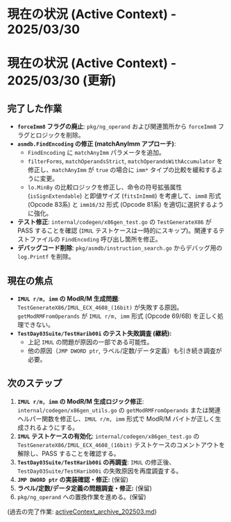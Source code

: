 # 現在の状況 (Active Context) - 2025/03/30

# 現在の状況 (Active Context) - 2025/03/30 (更新)

## 完了した作業
- **`forceImm8` フラグの廃止**: `pkg/ng_operand` および関連箇所から `forceImm8` フラグとロジックを削除。
- **`asmdb.FindEncoding` の修正 (matchAnyImm アプローチ)**:
    - `FindEncoding` に `matchAnyImm` パラメータを追加。
    - `filterForms`, `matchOperandsStrict`, `matchOperandsWithAccumulator` を修正し、`matchAnyImm` が `true` の場合に `imm*` タイプの比較を緩和するように変更。
    - `lo.MinBy` の比較ロジックを修正し、命令の符号拡張属性 (`isSignExtendable`) と即値サイズ (`fitsInImm8`) を考慮して、`imm8` 形式 (Opcode 83系) と `imm16/32` 形式 (Opcode 81系) を適切に選択するように強化。
- **テスト修正**: `internal/codegen/x86gen_test.go` の `TestGenerateX86` が PASS することを確認 (`IMUL` テストケースは一時的にスキップ)。関連するテストファイルの `FindEncoding` 呼び出し箇所を修正。
- **デバッグコード削除**: `pkg/asmdb/instruction_search.go` からデバッグ用の `log.Printf` を削除。

## 現在の焦点
- **`IMUL r/m, imm` の ModR/M 生成問題**: `TestGenerateX86/IMUL_ECX_4608_(16bit)` が失敗する原因。`getModRMFromOperands` が `IMUL r/m, imm` 形式 (Opcode 69/6B) を正しく処理できない。
- **`TestDay03Suite/TestHarib00i` のテスト失敗調査 (継続):**
    - 上記 `IMUL` の問題が原因の一部である可能性。
    - 他の原因（`JMP DWORD ptr`, ラベル/定数/データ定義）も引き続き調査が必要。

## 次のステップ
1. **`IMUL r/m, imm` の ModR/M 生成ロジック修正**: `internal/codegen/x86gen_utils.go` の `getModRMFromOperands` または関連ヘルパー関数を修正し、`IMUL r/m, imm` 形式で ModR/M バイトが正しく生成されるようにする。
2. **`IMUL` テストケースの有効化**: `internal/codegen/x86gen_test.go` の `TestGenerateX86/IMUL_ECX_4608_(16bit)` テストケースのコメントアウトを解除し、PASS することを確認する。
3. **`TestDay03Suite/TestHarib00i` の再調査**: `IMUL` の修正後、`TestDay03Suite/TestHarib00i` の失敗原因を再度調査する。
4. **`JMP DWORD ptr` の実装確認・修正:** (保留)
5. **ラベル/定数/データ定義の問題調査・修正:** (保留)
6. `pkg/ng_operand` への置換作業を進める。(保留)

(過去の完了作業: [activeContext_archive_202503.md](../archives/activeContext_archive_202503.md))
